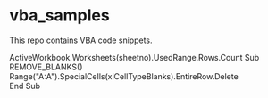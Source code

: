 # vba_samples

This repo contains VBA code snippets.

ActiveWorkbook.Worksheets(sheetno).UsedRange.Rows.Count
Sub REMOVE_BLANKS()<br>
Range("A:A").SpecialCells(xlCellTypeBlanks).EntireRow.Delete<br>
End Sub<br>
